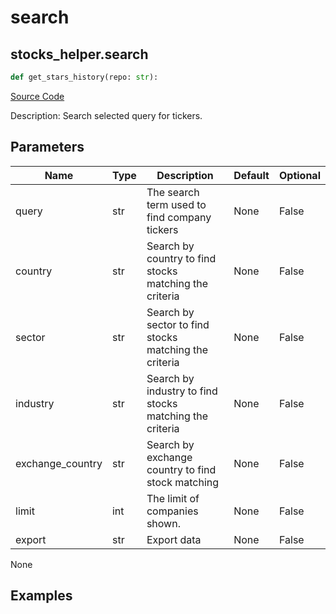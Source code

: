 # search

## stocks_helper.search

```python
def get_stars_history(repo: str):
```
[Source Code](https://github.com/OpenBB-finance/OpenBBTerminal/tree/main/openbb_terminal/stocks/stocks_helper.py#L98)

Description: Search selected query for tickers.

## Parameters

| Name | Type | Description | Default | Optional |
| ---- | ---- | ----------- | ------- | -------- |
| query | str | The search term used to find company tickers | None | False |
| country | str | Search by country to find stocks matching the criteria | None | False |
| sector | str | Search by sector to find stocks matching the criteria | None | False |
| industry | str | Search by industry to find stocks matching the criteria | None | False |
| exchange_country | str | Search by exchange country to find stock matching | None | False |
| limit | int | The limit of companies shown. | None | False |
| export | str | Export data | None | False |

None

## Examples

